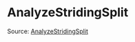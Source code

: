 # AnalyzeStridingSplit

Source: [AnalyzeStridingSplit](../../csrc/device_lower/analysis/tma.cpp#L191)
